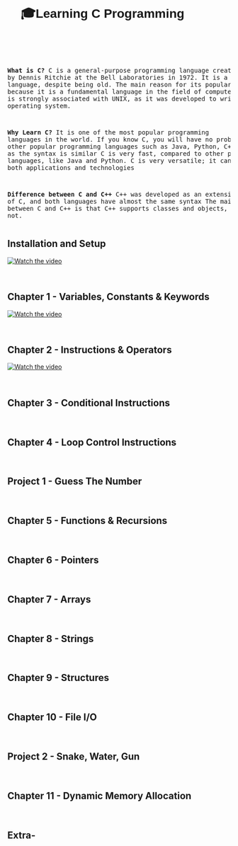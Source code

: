 <div align="left" style="background-color: var(--background-color); padding: 30px; border-radius: 20px;">
  <h1 style="color: var(--title-color); font-family: Arial, sans-serif;">🎓Learning C Programming</h1>
</div>

<div>
<pre>
  
  <b>What is C?</b>
  C is a general-purpose programming language created by Dennis Ritchie at the Bell Laboratories in 1972.
  It is a very popular language, despite being old. The main reason for its popularity is because it is a
  fundamental language in the field of computer science. C is strongly associated with UNIX, as it was 
  developed to write the UNIX operating system.

  <b>Why Learn C?</b>
  It is one of the most popular programming languages in the world.
  If you know C, you will have no problem learning other popular programming languages such as Java, Python, 
  C++, C#, etc, as the syntax is similar C is very fast, compared to other programming languages, like Java 
  and Python. C is very versatile; it can be used in both applications and technologies

  <b>Difference between C and C++</b>
  C++ was developed as an extension of C, and both languages have almost the same syntax
  The main difference between C and C++ is that C++ supports classes and objects, while C does not.
  </pre>

  </div>

## Installation and Setup
[![Watch the video](https://img.youtube.com/vi/ZSPZob_1TOk/0.jpg)](https://youtu.be/ZSPZob_1TOk?si=pOefa2kvbKfRmw41&start=72)

<br>

## Chapter 1 - Variables, Constants & Keywords
[![Watch the video](https://img.youtube.com/vi/ZSPZob_1TOk/0.jpg)](https://youtu.be/ZSPZob_1TOk?si=pOefa2kvbKfRmw41&start=1350)

<br>

## Chapter 2 - Instructions & Operators
[![Watch the video](https://img.youtube.com/vi/ZSPZob_1TOk/0.jpg)](https://youtu.be/ZSPZob_1TOk?si=pOefa2kvbKfRmw41&start=5524)

<br>

## Chapter 3 - Conditional Instructions

<br>

## Chapter 4 - Loop Control Instructions

<br>

## Project 1 - Guess The Number

<br>

## Chapter 5 - Functions & Recursions

<br>

## Chapter 6 - Pointers

<br>

## Chapter 7 - Arrays

<br>

## Chapter 8 - Strings

<br>

## Chapter 9 - Structures

<br>

## Chapter 10 - File I/O

<br>

## Project 2 - Snake, Water, Gun

<br>

## Chapter 11 - Dynamic Memory Allocation

<br>

## Extra-

<br>
